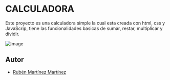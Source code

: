 # CALCULADORA

Este proyecto es una calculadora simple la cual esta creada con html, css y JavaScrip, tiene las funcionalidades basicas de sumar, restar, multiplicar y dividir.

![image](https://github.com/5ruben5/CALCULADORA/assets/122776183/2b5075c8-a55f-42ee-bc7d-1c2e7f179c3a)

## Autor

- [Rubén Martínez Martínez](https://github.com/5ruben5)
